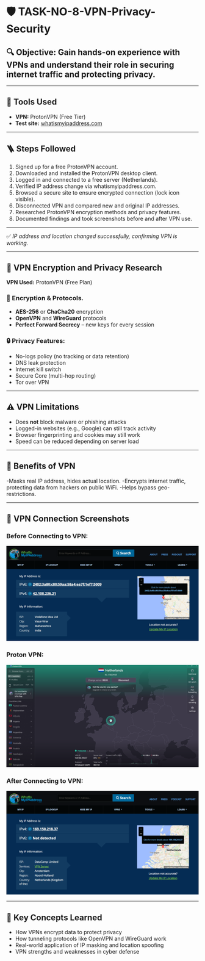 # 🛡️ TASK-NO-8-VPN-Privacy-Security

 
## 🔍 **Objective:** Gain hands-on experience with VPNs and understand their role in securing internet traffic and protecting privacy.

---

## 🧰 Tools Used
- **VPN:** ProtonVPN (Free Tier)
- **Test site:** [whatismyipaddress.com](https://whatismyipaddress.com)

---

## 🪜 Steps Followed

1. Signed up for a free ProtonVPN account.
2. Downloaded and installed the ProtonVPN desktop client.
3. Logged in and connected to a free server (Netherlands).
4. Verified IP address change via whatismyipaddress.com.
5. Browsed a secure site to ensure encrypted connection (lock icon visible).
6. Disconnected VPN and compared new and original IP addresses.
7. Researched ProtonVPN encryption methods and privacy features.
8. Documented findings and took screenshots before and after VPN use.

---

✅ *IP address and location changed successfully, confirming VPN is working.*

---

## 🔐 VPN Encryption and Privacy Research

**VPN Used:** ProtonVPN (Free Plan)

### 🔑 Encryption & Protocols.
- **AES-256** or **ChaCha20** encryption
- **OpenVPN** and **WireGuard** protocols
- **Perfect Forward Secrecy** – new keys for every session

### 🔒 Privacy Features:
- No-logs policy (no tracking or data retention)
- DNS leak protection
- Internet kill switch
- Secure Core (multi-hop routing)
- Tor over VPN

---

## ⚠️ VPN Limitations
- Does **not** block malware or phishing attacks
- Logged-in websites (e.g., Google) can still track activity
- Browser fingerprinting and cookies may still work
- Speed can be reduced depending on server load

---

## 🔐 Benefits of VPN
 -Masks real IP address, hides actual location.
 -Encrypts internet traffic, protecting data from hackers on public WiFi.
 -Helps bypass geo-restrictions.

---

## 📸 VPN Connection Screenshots

### Before Connecting to VPN:
![Before VPN](https://github.com/Rushikesh38-bit/TASK-NO-8-VPN-Privacy-Security/blob/main/Before_vpn_ip.png)


### Proton VPN:
![Proton VPN](https://github.com/Rushikesh38-bit/TASK-NO-8-VPN-Privacy-Security/blob/main/Proton_vpn.png)


### After Connecting to VPN:
![After VPN](https://github.com/Rushikesh38-bit/TASK-NO-8-VPN-Privacy-Security/blob/main/After_vpn_ip.png)


---

## 🧠 Key Concepts Learned
- How VPNs encrypt data to protect privacy
- How tunneling protocols like OpenVPN and WireGuard work
- Real-world application of IP masking and location spoofing
- VPN strengths and weaknesses in cyber defense

